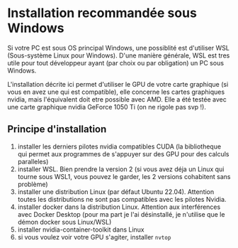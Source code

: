 # Installation recommandée sous Windows

Si votre PC est sous OS principal Windows, une possiblité est d'utiliser WSL (Sous-système Linux pour Windows). D'une manière générale, WSL est tres utile pour tout développeur ayant (par choix ou par obligation) un PC sous Windows. 

L'installation décrite ici permet d'utiliser le GPU de votre carte graphique (si vous en avez une qui est compatible), elle concerne les cartes graphiques nvidia, mais l'équivalent doit etre possible avec AMD. Elle a été testée avec une carte graphique nvidia GeForce 1050 Ti (on ne rigole pas svp !).

## Principe d'installation

1. installer les derniers pilotes nvidia compatibles CUDA (la bibliotheque qui permet aux programmes de s'appuyer sur des GPU pour des calculs paralleles)
1. installer WSL. Bien prendre la version 2 (si vous avez déja un Linux qui tourne sous WSL1, vous pouvez le garder, les 2 versions cohabitent sans problème)
1. installer une distribution Linux (par défaut Ubuntu 22.04). Attention toutes les distributions ne sont pas compatibles avec les pilotes Nvidia. 
1. installer docker dans la distribution Linux. Attention aux interférences avec Docker Desktop (pour ma part je l'ai désinstallé, je n'utilise que le démon docker sous Linux/WSL)
1. installer nvidia-container-toolkit dans Linux
1. si vous voulez voir votre GPU s'agiter, installer `nvtop` 